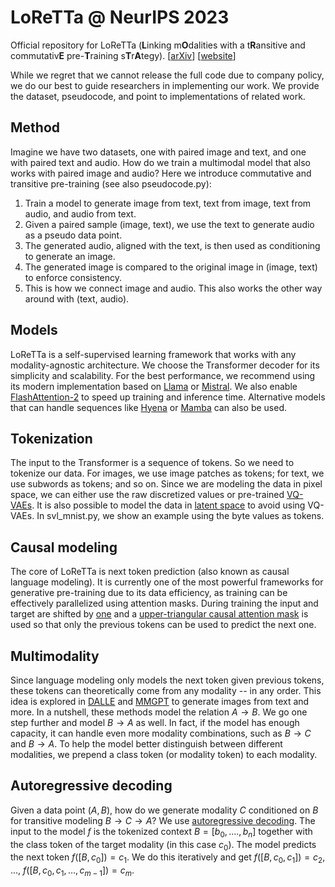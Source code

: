 # LoReTTa @ NeurIPS 2023
Official repository for LoReTTa ($`\textbf{L}`$inking m$`\textbf{O}`$dalities with a t$`\textbf{R}`$ansitive and commutativ$`\textbf{E}`$ pre-$`\textbf{T}`$raining s$`\textbf{T}`$r$`\textbf{A}`$tegy). [[arXiv](https://arxiv.org/abs/2305.14243)] [[website](https://nips.cc/virtual/2023/poster/70522)]


While we regret that we cannot release the full code due to company policy, we do our best to guide researchers in implementing our work. We provide the dataset, pseudocode, and point to implementations of related work. 

## Method

Imagine we have two datasets, one with paired image and text, and one with paired text and audio. How do we train a multimodal model that also works with paired image and audio? Here we introduce commutative and transitive pre-training (see also pseudocode.py): 

1. Train a model to generate image from text, text from image, text from audio, and audio from text.
2. Given a paired sample (image, text), we use the text to generate audio as a pseudo data point.
3. The generated audio, aligned with the text, is then used as conditioning to generate an image.
4. The generated image is compared to the original image in (image, text) to enforce consistency.
5. This is how we connect image and audio. This also works the other way around with (text, audio).

## Models

LoReTTa is a self-supervised learning framework that works with any modality-agnostic architecture. We choose the Transformer decoder for its simplicity and scalability. For the best performance, we recommend using its modern implementation based on [Llama](https://github.com/facebookresearch/llama/blob/main/llama/model.py) or [Mistral](https://github.com/mistralai/mistral-src/blob/main/mistral/model.py). We also enable [FlashAttention-2](https://github.com/Dao-AILab/flash-attention) to speed up training and inference time. Alternative models that can handle sequences like [Hyena](https://github.com/HazyResearch/flash-fft-conv) or [Mamba](https://github.com/state-spaces/mamba) can also be used.

## Tokenization

The input to the Transformer is a sequence of tokens. So we need to tokenize our data. For images, we use image patches as tokens; for text, we use subwords as tokens; and so on. Since we are modeling the data in pixel space, we can either use the raw discretized values or pre-trained [VQ-VAEs](https://github.com/openai/DALL-E). It is also possible to model the data in [latent space](https://arxiv.org/abs/2309.17080) to avoid using VQ-VAEs. In svl_mnist.py, we show an example using the byte values as tokens.

## Causal modeling

The core of LoReTTa is next token prediction (also known as causal language modeling). It is currently one of the most powerful frameworks for generative pre-training due to its data efficiency, as training can be effectively parallelized using attention masks. During training the input and target are shifted by [one](https://github.com/jzhang38/TinyLlama/blob/bf122247c486b6b897050e98cbb7bedae8eeba73/pretrain/tinyllama.py#L219) and a [upper-triangular causal attention mask](https://github.com/karpathy/minGPT/blob/37baab71b9abea1b76ab957409a1cc2fbfba8a26/mingpt/model.py#L63) is used so that only the previous tokens can be used to predict the next one.

## Multimodality

Since language modeling only models the next token given previous tokens, these tokens can theoretically come from any modality -- in any order. This idea is explored in [DALLE](https://github.com/lucidrains/DALLE-pytorch/blob/58c1e1a4fef10725a79bd45cdb5581c03e3e59e7/dalle_pytorch/dalle_pytorch.py#L576) and [MMGPT](https://github.com/mugen-org/MUGEN_baseline/blob/eb0c35b82a1cc3058bbe364f59a423294fb59e20/lib/models/gpt/gpt.py#L109) to generate images from text and more. In a nutshell, these methods model the relation $`A \rightarrow B`$. We go one step further and model $`B \rightarrow A`$ as well. In fact, if the model has enough capacity, it can handle even more modality combinations, such as $`B \rightarrow C`$ and $`B \rightarrow A`$. To help the model better distinguish between different modalities, we prepend a class token (or modality token) to each modality.

## Autoregressive decoding

Given a data point $`(A, B)`$, how do we generate modality $`C`$ conditioned on $`B`$ for transitive modeling $`B \rightarrow C \rightarrow A`$? We use [autoregressive decoding](https://github.com/karpathy/nanoGPT/blob/eba36e84649f3c6d840a93092cb779a260544d08/model.py#L306). The input to the model $`f`$ is the tokenized context $`B = [b_0, ...., b_n]`$ together with the class token of the target modality (in this case $`c_0`$). The model predicts the next token $`f([B, c_0]) = c_1`$. We do this iteratively and get $`f([B, c_0, c_1]) = c_2`$, ..., $`f([B, c_0, c_1, ..., c_{m-1}]) = c_m`$.

